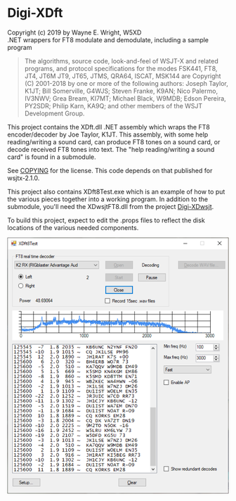 # Digi-XDft
Copyright (c) 2019 by Wayne E. Wright, W5XD<br/>
.NET wrappers for FT8 modulate and demodulate, including a sample program

<blockquote>The algorithms, source code, look-and-feel of WSJT-X and related programs, and protocol specifications for the modes FSK441, FT8, JT4, JT6M JT9, JT65, JTMS, QRA64, ISCAT, MSK144 are Copyright (C) 2001-2018 by one or more of the following authors: Joseph Taylor, K1JT; Bill Somerville, G4WJS; Steven Franke, K9AN; Nico Palermo, IV3NWV; Grea Bream, KI7MT; Michael Black, W9MDB; Edson Pereira, PY2SDR; Philip Karn, KA9Q; and other members of the WSJT Development Group.</blockquote>

This project contains the XDft.dll .NET assembly which wraps the FT8 encoder/decoder by Joe Taylor, K1JT. This assembly,
with some help reading/writing a sound card, can produce FT8 tones on a sound card, or decode received FT8 tones into text.
The "help reading/writing a sound card" is found in a submodule.

See <a href='COPYING'>COPYING</a> for the license. This code depends on that published for wsjtx-2.1.0.

This project also contains XDft8Test.exe which is an example of how to put the various pieces together into a working program.
In addition to the submodule, you'll need the XDwsjtFT8.dll from the project <a href='https://github.com/w5xd/Digi-XDwsjt'>Digi-XDwsjt</a>.

To build this project, expect to edit the .props files to reflect the disk locations of the various needed components.

<img src='Screenshot1.png' alt='Screenshot1.png'/>

